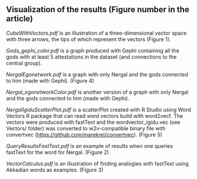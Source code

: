 ## Visualization of the results (Figure number in the article)

*CubeWithVectors.pdf* is an illustration of a three-dimensional vector space with three arrows, the tips of which represent the vectors (Figure 1).

*Gods_gephi_color.pdf* is a graph produced with Gephi containing all the gods with at least 5 attestations in the dataset (and connections to the central group).

*NergalEgonetwork.pdf* is a graph with only Nergal and the gods connected to him (made with Gephi). (Figure 4)

*Nergal_egonetworkColor.pdf* is another version of a graph with only Nergal and the gods connected to him (made with Gephi).

*NergalIgiduScatterPlot.pdf* is a scatterPlot created with R Studio using Word Vectors R package that can read word vectors build with word2vecf. The vectors were produced with fastText and the wordvector_igidu.vec (see Vectors/ folder) was converted to w2v-compatible binary file with convertvec (https://github.com/marekrei/convertvec). (Figure 5)

*QueryResultsFastText.pdf* is an example of results when one queries fastText for the word for Nergal. (Figure 2)

*VectorCalculus.pdf* is an illustration of finding analogies with fastText using Akkadian words as examples. (Figure 3)
